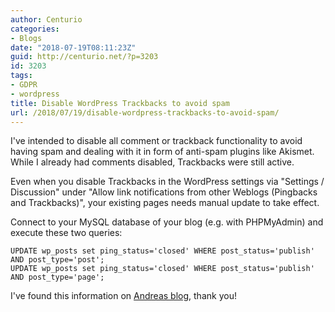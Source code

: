 ```yaml
---
author: Centurio
categories:
- Blogs
date: "2018-07-19T08:11:23Z"
guid: http://centurio.net/?p=3203
id: 3203
tags:
- GDPR
- wordpress
title: Disable WordPress Trackbacks to avoid spam
url: /2018/07/19/disable-wordpress-trackbacks-to-avoid-spam/
---
```

I've intended to disable all comment or trackback functionality to avoid having spam and dealing with it in form of anti-spam plugins like Akismet. While I already had comments disabled, Trackbacks were still active.

Even when you disable Trackbacks in the WordPress settings via  "Settings / Discussion" under  "Allow link notifications from other Weblogs (Pingbacks and Trackbacks)", your existing pages needs manual update to take effect.

Connect to your MySQL database of your blog (e.g. with PHPMyAdmin) and execute these two queries:

```lang-sql
UPDATE wp_posts set ping_status='closed' WHERE post_status='publish' AND post_type='post';
UPDATE wp_posts set ping_status='closed' WHERE post_status='publish' AND post_type='page';
```

 

I've found this information on [Andreas blog](https://blog.thul.org/technik/anwendungen/pingbacks-und-trackbacks-global-abschalten/), thank you!